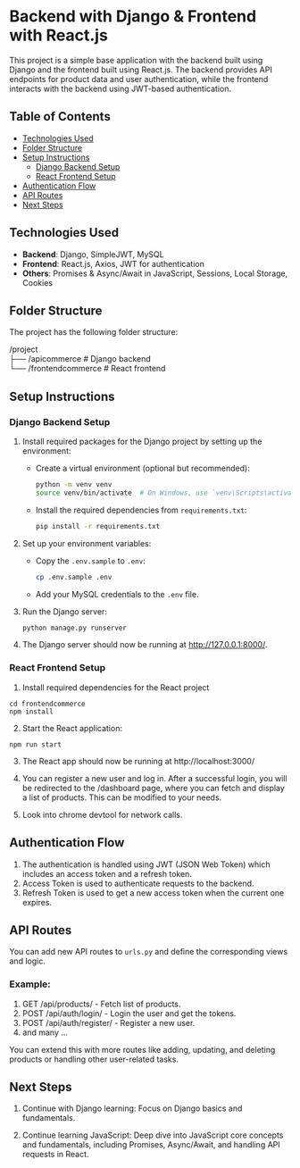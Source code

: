 # Backend with Django & Frontend with React.js

This project is a simple base application with the backend built using Django and the frontend built using React.js. The backend provides API endpoints for product data and user authentication, while the frontend interacts with the backend using JWT-based authentication.

## Table of Contents

- [Technologies Used](#technologies-used)
- [Folder Structure](#folder-structure)
- [Setup Instructions](#setup-instructions)
  - [Django Backend Setup](#django-backend-setup)
  - [React Frontend Setup](#react-frontend-setup)
- [Authentication Flow](#authentication-flow)
- [API Routes](#api-routes)
- [Next Steps](#next-steps)

## Technologies Used

- **Backend**: Django, SimpleJWT, MySQL
- **Frontend**: React.js, Axios, JWT for authentication
- **Others**: Promises & Async/Await in JavaScript, Sessions, Local Storage, Cookies
## Folder Structure

The project has the following folder structure:

/project \
  ├── /apicommerce # Django backend \
  └── /frontendcommerce # React frontend

## Setup Instructions

### Django Backend Setup

1. Install required packages for the Django project by setting up the environment:
   - Create a virtual environment (optional but recommended):
     ```bash
     python -m venv venv
     source venv/bin/activate  # On Windows, use `venv\Scripts\activate`
     ```
   - Install the required dependencies from `requirements.txt`:
     ```bash
     pip install -r requirements.txt
     ```

2. Set up your environment variables:
   - Copy the `.env.sample` to `.env`:
     ```bash
     cp .env.sample .env
     ```
   - Add your MySQL credentials to the `.env` file.

3. Run the Django server:
   ```bash
   python manage.py runserver

4. The Django server should now be running at http://127.0.0.1:8000/.

### React Frontend Setup
1. Install required dependencies for the React project
```
cd frontendcommerce
npm install
```

2. Start the React application:
```
npm run start
```

3. The React app should now be running at http://localhost:3000/

4. You can register a new user and log in. After a successful login, you will be redirected to the /dashboard page, where you can fetch and display a list of products. This can be modified to your needs.

5. Look into chrome devtool for network calls.

## Authentication Flow
1. The authentication is handled using JWT (JSON Web Token) which includes an access token and a refresh token.
2. Access Token is used to authenticate requests to the backend.
3. Refresh Token is used to get a new access token when the current one expires.

## API Routes
You can add new API routes to `urls.py` and define the corresponding views and logic.

### Example:
1. GET /api/products/ - Fetch list of products.
2. POST /api/auth/login/ - Login the user and get the tokens.
3. POST /api/auth/register/ - Register a new user.
4. and many ...

You can extend this with more routes like adding, updating, and deleting products or handling other user-related tasks.

## Next Steps
1. Continue with Django learning: Focus on Django basics and fundamentals.

2. Continue learning JavaScript: Deep dive into JavaScript core concepts and fundamentals, including Promises, Async/Await, and handling API requests in React.
